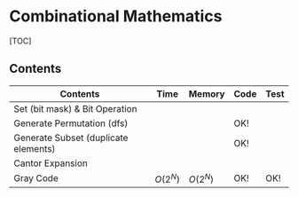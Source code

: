 # Combinational Mathematics



[TOC]



## Contents

| Contents                             | Time     | Memory   | Code | Test |
| ------------------------------------ | -------- | -------- | ---- | ---- |
| Set (bit mask) & Bit Operation       |          |          |      |      |
| Generate Permutation (dfs)           |          |          | OK!  |      |
| Generate Subset (duplicate elements) |          |          | OK!  |      |
| Cantor Expansion                     |          |          |      |      |
| Gray Code                            | $O(2^N)$ | $O(2^N)$ | OK!  | OK!  |
